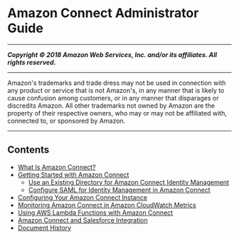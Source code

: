 # Amazon Connect Administrator Guide

-----
*****Copyright &copy; 2018 Amazon Web Services, Inc. and/or its affiliates. All rights reserved.*****

-----
Amazon's trademarks and trade dress may not be used in 
     connection with any product or service that is not Amazon's, 
     in any manner that is likely to cause confusion among customers, 
     or in any manner that disparages or discredits Amazon. All other 
     trademarks not owned by Amazon are the property of their respective
     owners, who may or may not be affiliated with, connected to, or 
     sponsored by Amazon.

-----
## Contents
+ [What Is Amazon Connect?](what-is-amazon-connect.md)
+ [Getting Started with Amazon Connect](gettingstarted.md)
   + [Use an Existing Directory for Amazon Connect Identity Management](directory-service.md)
   + [Configure SAML for Identity Management in Amazon Connect](configure-saml.md)
+ [Configuring Your Amazon Connect Instance](amazon-connect-instance.md)
+ [Monitoring Amazon Connect in Amazon CloudWatch Metrics](monitoring-cloudwatch.md)
+ [Using AWS Lambda Functions with Amazon Connect](connect-lambda-functions.md)
+ [Amazon Connect and Salesforce Integration](salesforce-integration.md)
+ [Document History](doc-history.md)